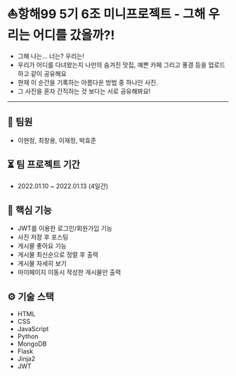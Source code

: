 # ⛵️항해99 5기 6조 미니프로젝트 - 그해 우리는 어디를 갔을까?!
+ 그해 나는… 너는? 우리는! 
+ 우리가 어디를 다녀왔는지 나만의 숨겨진 맛집, 예쁜 카페 그리고 풍경 등을 업로드 하고 같이 공유해요 
+ 현재 이 순간을 기록하는 아름다운 방법 중 하나인 사진.
+ 그 사진을 혼자 간직하는 것 보다는 서로 공유해봐요!

___

## 👤 팀원
+ 이현정, 최창용, 이재정, 박효준

## ⏳ 팀 프로젝트 기간
+ 2022.01.10 ~ 2022.01.13 (4일간)

## 🏅 핵심 기능
+ JWT를 이용한 로그인/회원가입 기능
+ 사진 저장 후 포스팅
+ 게시물 좋아요 기능
+ 게시물 최신순으로 정렬 후 출력
+ 게시물 자세히 보기
+ 마이페이지 이동시 작성한 게시물만 출력

## ⚙️ 기술 스택
+ HTML
+ CSS
+ JavaScript
+ Python
+ MongoDB
+ Flask
+ Jinja2
+ JWT



